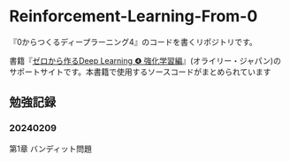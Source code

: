 # Reinforcement-Learning-From-0
『0からつくるディープラーニング4』のコードを書くリポジトリです。

書籍『[ゼロから作るDeep Learning ❹ 強化学習編](https://www.amazon.co.jp/dp/4873119758)』(オライリー・ジャパン)のサポートサイトです。本書籍で使用するソースコードがまとめられています

## 勉強記録  
### 20240209
第1章 バンディット問題  
